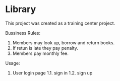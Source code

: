 # Library
This project was created as a training center project. 


Bussiness Rules:
1. Members may look up, borrow and return books.
2. If retun is late they pay penalty.
3. Members pay monthly fee.


Usage:
1. User login page
1.1. sign in
1.2. sign up
